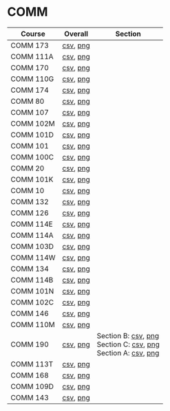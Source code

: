 # COMM

| Course | Overall | Section |
| ------ | ------- | ------- |
| COMM 173 | [csv](https://github.com/UCSD-Historical-Enrollment-Data/2024Spring/blob/main/overall/COMM%20173.csv), [png](https://raw.githubusercontent.com/UCSD-Historical-Enrollment-Data/2024Spring/main/plot_overall/COMM%20173.png) |  |
| COMM 111A | [csv](https://github.com/UCSD-Historical-Enrollment-Data/2024Spring/blob/main/overall/COMM%20111A.csv), [png](https://raw.githubusercontent.com/UCSD-Historical-Enrollment-Data/2024Spring/main/plot_overall/COMM%20111A.png) |  |
| COMM 170 | [csv](https://github.com/UCSD-Historical-Enrollment-Data/2024Spring/blob/main/overall/COMM%20170.csv), [png](https://raw.githubusercontent.com/UCSD-Historical-Enrollment-Data/2024Spring/main/plot_overall/COMM%20170.png) |  |
| COMM 110G | [csv](https://github.com/UCSD-Historical-Enrollment-Data/2024Spring/blob/main/overall/COMM%20110G.csv), [png](https://raw.githubusercontent.com/UCSD-Historical-Enrollment-Data/2024Spring/main/plot_overall/COMM%20110G.png) |  |
| COMM 174 | [csv](https://github.com/UCSD-Historical-Enrollment-Data/2024Spring/blob/main/overall/COMM%20174.csv), [png](https://raw.githubusercontent.com/UCSD-Historical-Enrollment-Data/2024Spring/main/plot_overall/COMM%20174.png) |  |
| COMM 80 | [csv](https://github.com/UCSD-Historical-Enrollment-Data/2024Spring/blob/main/overall/COMM%2080.csv), [png](https://raw.githubusercontent.com/UCSD-Historical-Enrollment-Data/2024Spring/main/plot_overall/COMM%2080.png) |  |
| COMM 107 | [csv](https://github.com/UCSD-Historical-Enrollment-Data/2024Spring/blob/main/overall/COMM%20107.csv), [png](https://raw.githubusercontent.com/UCSD-Historical-Enrollment-Data/2024Spring/main/plot_overall/COMM%20107.png) |  |
| COMM 102M | [csv](https://github.com/UCSD-Historical-Enrollment-Data/2024Spring/blob/main/overall/COMM%20102M.csv), [png](https://raw.githubusercontent.com/UCSD-Historical-Enrollment-Data/2024Spring/main/plot_overall/COMM%20102M.png) |  |
| COMM 101D | [csv](https://github.com/UCSD-Historical-Enrollment-Data/2024Spring/blob/main/overall/COMM%20101D.csv), [png](https://raw.githubusercontent.com/UCSD-Historical-Enrollment-Data/2024Spring/main/plot_overall/COMM%20101D.png) |  |
| COMM 101 | [csv](https://github.com/UCSD-Historical-Enrollment-Data/2024Spring/blob/main/overall/COMM%20101.csv), [png](https://raw.githubusercontent.com/UCSD-Historical-Enrollment-Data/2024Spring/main/plot_overall/COMM%20101.png) |  |
| COMM 100C | [csv](https://github.com/UCSD-Historical-Enrollment-Data/2024Spring/blob/main/overall/COMM%20100C.csv), [png](https://raw.githubusercontent.com/UCSD-Historical-Enrollment-Data/2024Spring/main/plot_overall/COMM%20100C.png) |  |
| COMM 20 | [csv](https://github.com/UCSD-Historical-Enrollment-Data/2024Spring/blob/main/overall/COMM%2020.csv), [png](https://raw.githubusercontent.com/UCSD-Historical-Enrollment-Data/2024Spring/main/plot_overall/COMM%2020.png) |  |
| COMM 101K | [csv](https://github.com/UCSD-Historical-Enrollment-Data/2024Spring/blob/main/overall/COMM%20101K.csv), [png](https://raw.githubusercontent.com/UCSD-Historical-Enrollment-Data/2024Spring/main/plot_overall/COMM%20101K.png) |  |
| COMM 10 | [csv](https://github.com/UCSD-Historical-Enrollment-Data/2024Spring/blob/main/overall/COMM%2010.csv), [png](https://raw.githubusercontent.com/UCSD-Historical-Enrollment-Data/2024Spring/main/plot_overall/COMM%2010.png) |  |
| COMM 132 | [csv](https://github.com/UCSD-Historical-Enrollment-Data/2024Spring/blob/main/overall/COMM%20132.csv), [png](https://raw.githubusercontent.com/UCSD-Historical-Enrollment-Data/2024Spring/main/plot_overall/COMM%20132.png) |  |
| COMM 126 | [csv](https://github.com/UCSD-Historical-Enrollment-Data/2024Spring/blob/main/overall/COMM%20126.csv), [png](https://raw.githubusercontent.com/UCSD-Historical-Enrollment-Data/2024Spring/main/plot_overall/COMM%20126.png) |  |
| COMM 114E | [csv](https://github.com/UCSD-Historical-Enrollment-Data/2024Spring/blob/main/overall/COMM%20114E.csv), [png](https://raw.githubusercontent.com/UCSD-Historical-Enrollment-Data/2024Spring/main/plot_overall/COMM%20114E.png) |  |
| COMM 114A | [csv](https://github.com/UCSD-Historical-Enrollment-Data/2024Spring/blob/main/overall/COMM%20114A.csv), [png](https://raw.githubusercontent.com/UCSD-Historical-Enrollment-Data/2024Spring/main/plot_overall/COMM%20114A.png) |  |
| COMM 103D | [csv](https://github.com/UCSD-Historical-Enrollment-Data/2024Spring/blob/main/overall/COMM%20103D.csv), [png](https://raw.githubusercontent.com/UCSD-Historical-Enrollment-Data/2024Spring/main/plot_overall/COMM%20103D.png) |  |
| COMM 114W | [csv](https://github.com/UCSD-Historical-Enrollment-Data/2024Spring/blob/main/overall/COMM%20114W.csv), [png](https://raw.githubusercontent.com/UCSD-Historical-Enrollment-Data/2024Spring/main/plot_overall/COMM%20114W.png) |  |
| COMM 134 | [csv](https://github.com/UCSD-Historical-Enrollment-Data/2024Spring/blob/main/overall/COMM%20134.csv), [png](https://raw.githubusercontent.com/UCSD-Historical-Enrollment-Data/2024Spring/main/plot_overall/COMM%20134.png) |  |
| COMM 114B | [csv](https://github.com/UCSD-Historical-Enrollment-Data/2024Spring/blob/main/overall/COMM%20114B.csv), [png](https://raw.githubusercontent.com/UCSD-Historical-Enrollment-Data/2024Spring/main/plot_overall/COMM%20114B.png) |  |
| COMM 101N | [csv](https://github.com/UCSD-Historical-Enrollment-Data/2024Spring/blob/main/overall/COMM%20101N.csv), [png](https://raw.githubusercontent.com/UCSD-Historical-Enrollment-Data/2024Spring/main/plot_overall/COMM%20101N.png) |  |
| COMM 102C | [csv](https://github.com/UCSD-Historical-Enrollment-Data/2024Spring/blob/main/overall/COMM%20102C.csv), [png](https://raw.githubusercontent.com/UCSD-Historical-Enrollment-Data/2024Spring/main/plot_overall/COMM%20102C.png) |  |
| COMM 146 | [csv](https://github.com/UCSD-Historical-Enrollment-Data/2024Spring/blob/main/overall/COMM%20146.csv), [png](https://raw.githubusercontent.com/UCSD-Historical-Enrollment-Data/2024Spring/main/plot_overall/COMM%20146.png) |  |
| COMM 110M | [csv](https://github.com/UCSD-Historical-Enrollment-Data/2024Spring/blob/main/overall/COMM%20110M.csv), [png](https://raw.githubusercontent.com/UCSD-Historical-Enrollment-Data/2024Spring/main/plot_overall/COMM%20110M.png) |  |
| COMM 190 | [csv](https://github.com/UCSD-Historical-Enrollment-Data/2024Spring/blob/main/overall/COMM%20190.csv), [png](https://raw.githubusercontent.com/UCSD-Historical-Enrollment-Data/2024Spring/main/plot_overall/COMM%20190.png) | Section B: [csv](https://github.com/UCSD-Historical-Enrollment-Data/2024Spring/blob/main/section/COMM%20190_B.csv), [png](https://raw.githubusercontent.com/UCSD-Historical-Enrollment-Data/2024Spring/main/plot_section/COMM%20190_B.png)<br>Section C: [csv](https://github.com/UCSD-Historical-Enrollment-Data/2024Spring/blob/main/section/COMM%20190_C.csv), [png](https://raw.githubusercontent.com/UCSD-Historical-Enrollment-Data/2024Spring/main/plot_section/COMM%20190_C.png)<br>Section A: [csv](https://github.com/UCSD-Historical-Enrollment-Data/2024Spring/blob/main/section/COMM%20190_A.csv), [png](https://raw.githubusercontent.com/UCSD-Historical-Enrollment-Data/2024Spring/main/plot_section/COMM%20190_A.png) |
| COMM 113T | [csv](https://github.com/UCSD-Historical-Enrollment-Data/2024Spring/blob/main/overall/COMM%20113T.csv), [png](https://raw.githubusercontent.com/UCSD-Historical-Enrollment-Data/2024Spring/main/plot_overall/COMM%20113T.png) |  |
| COMM 168 | [csv](https://github.com/UCSD-Historical-Enrollment-Data/2024Spring/blob/main/overall/COMM%20168.csv), [png](https://raw.githubusercontent.com/UCSD-Historical-Enrollment-Data/2024Spring/main/plot_overall/COMM%20168.png) |  |
| COMM 109D | [csv](https://github.com/UCSD-Historical-Enrollment-Data/2024Spring/blob/main/overall/COMM%20109D.csv), [png](https://raw.githubusercontent.com/UCSD-Historical-Enrollment-Data/2024Spring/main/plot_overall/COMM%20109D.png) |  |
| COMM 143 | [csv](https://github.com/UCSD-Historical-Enrollment-Data/2024Spring/blob/main/overall/COMM%20143.csv), [png](https://raw.githubusercontent.com/UCSD-Historical-Enrollment-Data/2024Spring/main/plot_overall/COMM%20143.png) |  |
